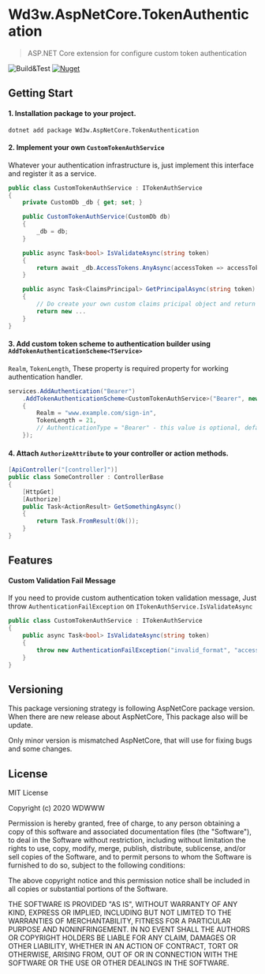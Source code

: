 # Wd3w.AspNetCore.TokenAuthentication
> ASP.NET Core extension for configure custom token authentication

![Build&Test](https://github.com/WDWWW/aspnetcore-token-authentication/workflows/Build&Test/badge.svg?branch=master)
[![Nuget](https://img.shields.io/nuget/v/Wd3w.AspNetCore.TokenAuthentication)](https://www.nuget.org/packages/Wd3w.AspNetCore.TokenAuthentication/)

## Getting Start 

#### 1. Installation package to your project.

```
dotnet add package Wd3w.AspNetCore.TokenAuthentication
```

#### 2. Implement your own `CustomTokenAuthService` 

Whatever your authentication infrastructure is,  just implement this interface and register it as a service.

```csharp
public class CustomTokenAuthService : ITokenAuthService
{
    private CustomDb _db { get; set; }

    public CustomTokenAuthService(CustomDb db)
    {
        _db = db;
    }

    public async Task<bool> IsValidateAsync(string token)
    {
        return await _db.AccessTokens.AnyAsync(accessToken => accessToken.Key == token);
    }

    public async Task<ClaimsPrincipal> GetPrincipalAsync(string token)
    {
        // Do create your own custom claims pricipal object and return them;
        return new ...
    }
}
```

#### 3. Add custom token scheme to authentication builder using `AddTokenAuthenticationScheme<TService>` 

`Realm`, `TokenLength`, These property is required property for working authentication handler. 

```csharp
services.AddAuthentication("Bearer")
    .AddTokenAuthenticationScheme<CustomTokenAuthService>("Bearer", new TokenAuthenticationConfiguration
    {
        Realm = "www.example.com/sign-in",
        TokenLength = 21,
        // AuthenticationType = "Bearer" - this value is optional, default is from scheme parameter value.
    });
```

#### 4. Attach `AuthorizeAttribute` to your controller or action methods.

```c#
[ApiController("[controller]")]
public class SomeController : ControllerBase
{
    [HttpGet]
    [Authorize]
    public Task<ActionResult> GetSomethingAsync()
    {
        return Task.FromResult(Ok());
    }
}
```

## Features

#### Custom Validation Fail Message 

If you need to provide custom authentication token validation message, Just throw `AuthenticationFailException` on `ITokenAuthService.IsValidateAsync`

```c#
public class CustomTokenAuthService : ITokenAuthService
{
    public async Task<bool> IsValidateAsync(string token)
    {
        throw new AuthenticationFailException("invalid_format", "access token couldn't have any special characters.");
    }
}
```

## Versioning

This package versioning strategy is following AspNetCore package version. When there are new release about AspNetCore, This package also will be update.

Only minor version is mismatched AspNetCore, that will use for fixing bugs and some changes.

## License

MIT License

Copyright (c) 2020 WDWWW

Permission is hereby granted, free of charge, to any person obtaining a copy
of this software and associated documentation files (the "Software"), to deal
in the Software without restriction, including without limitation the rights
to use, copy, modify, merge, publish, distribute, sublicense, and/or sell
copies of the Software, and to permit persons to whom the Software is
furnished to do so, subject to the following conditions:

The above copyright notice and this permission notice shall be included in all
copies or substantial portions of the Software.

THE SOFTWARE IS PROVIDED "AS IS", WITHOUT WARRANTY OF ANY KIND, EXPRESS OR
IMPLIED, INCLUDING BUT NOT LIMITED TO THE WARRANTIES OF MERCHANTABILITY,
FITNESS FOR A PARTICULAR PURPOSE AND NONINFRINGEMENT. IN NO EVENT SHALL THE
AUTHORS OR COPYRIGHT HOLDERS BE LIABLE FOR ANY CLAIM, DAMAGES OR OTHER
LIABILITY, WHETHER IN AN ACTION OF CONTRACT, TORT OR OTHERWISE, ARISING FROM,
OUT OF OR IN CONNECTION WITH THE SOFTWARE OR THE USE OR OTHER DEALINGS IN THE
SOFTWARE.
